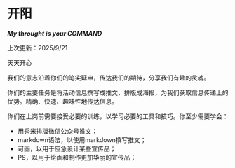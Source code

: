 # 开阳
***My throught is your COMMAND***

上次更新：2025/9/21

天天开心

我们的意志沿着你们的笔尖延申，传达我们的期待，分享我们有趣的灵魂。

你们的主要任务是将活动信息撰写成推文、排版成海报，为我们获取信息传递上的优势。精确、快速、趣味性地传达信息。

你们在上岗前需要接受必要的训练，以学习必要的工具和技巧。你至少需要学会：
- 用秀米排版微信公众号推文；
- markdown语法，以使用markdown撰写推文；
- 可画，以用于应急设计某些宣传品；
- PS，以用于绘画和制作更加华丽的宣传品；